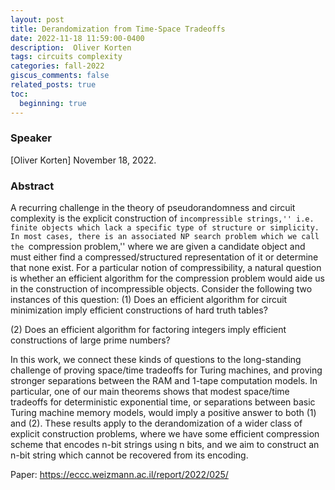 ```yaml
---
layout: post
title: Derandomization from Time-Space Tradeoffs
date: 2022-11-18 11:59:00-0400
description:  Oliver Korten
tags: circuits complexity
categories: fall-2022
giscus_comments: false
related_posts: true
toc:
  beginning: true
---
```


### Speaker 

[Oliver Korten]
November 18, 2022. 


### Abstract

A recurring challenge in the theory of pseudorandomness and circuit complexity is the explicit construction of ``incompressible strings,'' i.e. finite objects which lack a specific type of structure or simplicity. In most cases, there is an associated NP search problem which we call the ``compression problem,'' where we are given a candidate object and must either find a compressed/structured representation of it or determine that none exist. For a particular notion of compressibility, a natural question is whether an efficient algorithm for the compression problem would aide us in the construction of incompressible objects. Consider the following two instances of this question:
(1) Does an efficient algorithm for circuit minimization imply efficient constructions of hard truth tables?

(2) Does an efficient algorithm for factoring integers imply efficient constructions of large prime numbers?

In this work, we connect these kinds of questions to the long-standing challenge of proving space/time tradeoffs for Turing machines, and proving stronger separations between the RAM and 1-tape computation models. In particular, one of our main theorems shows that modest space/time tradeoffs for deterministic exponential time, or separations between basic Turing machine memory models, would imply a positive answer to both (1) and (2).
These results apply to the derandomization of a wider class of explicit construction problems, where we have some efficient compression scheme that encodes n-bit strings using n bits, and we aim to construct an n-bit string which cannot be recovered from its encoding.

Paper: https://eccc.weizmann.ac.il/report/2022/025/
